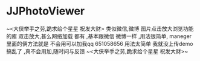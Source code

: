 # JJPhotoViewer
~<大侠举手之劳,跪求给个星星 祝发大财>
类似微信,微博 图片点击放大浏览功能的库
双击放大,甚么网络加载  都有 
,基本跟微信 微博一样
,用法很简单, maneger里面的俩方法就是 
不会用可以加我qq 651058656 
用法太简单 我就没上传demo搞乱了
,真不会用加,随时问与反馈
~<大侠举手之劳,跪求给个星星 祝发大财>~ 
